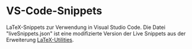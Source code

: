 # VS-Code-Snippets
LaTeX-Snippets zur Verwendung in Visual Studio Code. Die Datei "liveSnippets.json" ist eine modifizierte Version der Live Snippets aus der Erweiterung [LaTeX-Utilities](https://github.com/tecosaur/LaTeX-Utilities).
